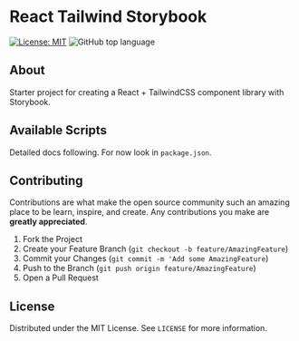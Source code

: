 # React Tailwind Storybook

[![License: MIT](https://img.shields.io/github/license/impulse/react-tailwind-storybook.svg)](https://opensource.org/licenses/MIT)
<img alt="GitHub top language" src="https://img.shields.io/github/languages/top/impulse/react-tailwind-storybook.svg">

## About

Starter project for creating a React + TailwindCSS component library with Storybook.

## Available Scripts

Detailed docs following. For now look in `package.json`.

## Contributing

Contributions are what make the open source community such an amazing place to be learn, inspire, and create. Any contributions you make are **greatly appreciated**.

1. Fork the Project
2. Create your Feature Branch (`git checkout -b feature/AmazingFeature`)
3. Commit your Changes (`git commit -m 'Add some AmazingFeature`)
4. Push to the Branch (`git push origin feature/AmazingFeature`)
5. Open a Pull Request

## License

Distributed under the MIT License. See `LICENSE` for more information.
